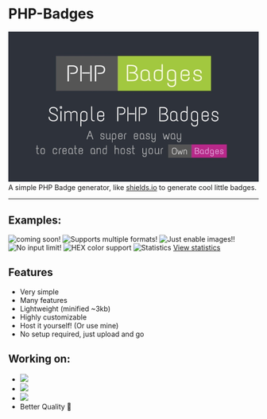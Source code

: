 # PHP-Badges
<img alt="Banner" src=".github/banner.jpg">
A simple PHP Badge generator, like <a href="https://shields.io" target="_blank">shields.io</a> to generate cool little badges.

<hr>

## Examples:
<img alt="coming soon!" src="https://test.jm26.net/api/badge?label=Coming&message=soon!&color=green">
<img alt="Supports multiple formats!" src="https://test.jm26.net/api/badge/?format=jpg&label=Supports&message=multiple%20formats&color=orange">
<img alt="Just enable images!!" src="https://test.jm26.net/api/badge/?label=More%20cool%20features&message=coming%20soon!&color=violet">
<img alt="No input limit!" src="https://test.jm26.net/api/badge/?label=No%20input&message=LIMIT!LIMIT!LIMIT!LIMIT!LIMIT!LIMIT!LIMIT!LIMIT!LIMIT!LIMIT!LIMIT!LIMIT!LIMIT!LIMIT!LIMIT!LIMIT!LIMIT!LIMIT!LIMIT!&color=yellowgreen">
<img alt="HEX color support" src="https://test.jm26.net/api/badge/?label=HEX%20color&message=support&color=0596a3">
<img alt="Statistics" src="https://test.jm26.net/api/badge/statistics">
<a href="https://test.jm26.net/api/badge/statistics" target="_Blank">View statistics</a>

## Features

- Very simple
- Many features
- Lightweight (minified ~3kb)
- Highly customizable
- Host it yourself! (Or use mine)
- No setup required, just upload and go

## Working on:

- <img src="https://test.jm26.net/api/badge/?message=%E2%98%BB&label=Fontawesome%20support&color=red">
- <img src="https://test.jm26.net/api/badge/?label=Web&message=GUI&color=blue">
- <img src="https://test.jm26.net/api/badge/?label=JSON&message=input&color=yellow">
- Better Quality 🥶
